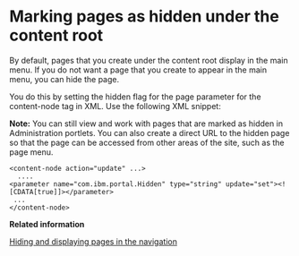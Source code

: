 # Marking pages as hidden under the content root

By default, pages that you create under the content root display in the main menu. If you do not want a page that you create to appear in the main menu, you can hide the page.

You do this by setting the hidden flag for the page parameter for the content-node tag in XML. Use the following XML snippet:

**Note:** You can still view and work with pages that are marked as hidden in Administration portlets. You can also create a direct URL to the hidden page so that the page can be accessed from other areas of the site, such as the page menu.

```
<content-node action="update" ...>
  ....
<parameter name="com.ibm.portal.Hidden" type="string" update="set"><![CDATA[true]]></parameter>
 ...
</content-node>

```


**Related information**  


[Hiding and displaying pages in the navigation](../site/show_hidden_page.md)


